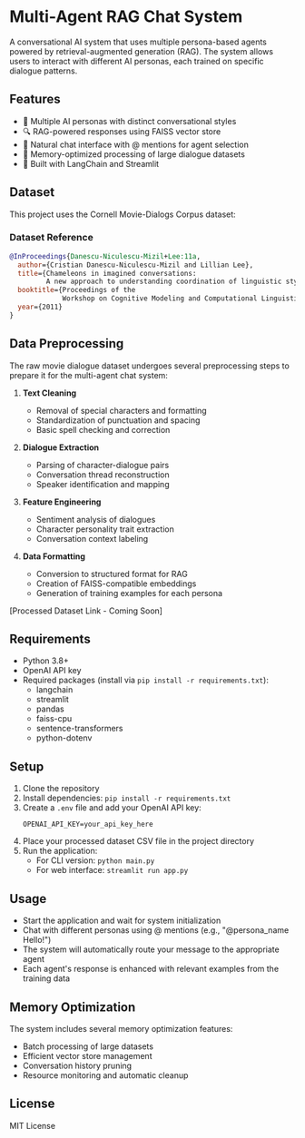 # Multi-Agent RAG Chat System

A conversational AI system that uses multiple persona-based agents powered by retrieval-augmented generation (RAG). The system allows users to interact with different AI personas, each trained on specific dialogue patterns.

## Features

- 🤖 Multiple AI personas with distinct conversational styles
- 🔍 RAG-powered responses using FAISS vector store
- 💬 Natural chat interface with @ mentions for agent selection
- 🧠 Memory-optimized processing of large dialogue datasets
- 🚀 Built with LangChain and Streamlit

## Dataset

This project uses the Cornell Movie-Dialogs Corpus dataset:

### Dataset Reference

```bibtex
@InProceedings{Danescu-Niculescu-Mizil+Lee:11a,
  author={Cristian Danescu-Niculescu-Mizil and Lillian Lee},
  title={Chameleons in imagined conversations:
         A new approach to understanding coordination of linguistic style in dialogs.},
  booktitle={Proceedings of the
             Workshop on Cognitive Modeling and Computational Linguistics, ACL 2011},
  year={2011}
}
```

## Data Preprocessing

The raw movie dialogue dataset undergoes several preprocessing steps to prepare it for the multi-agent chat system:

1. **Text Cleaning**
   - Removal of special characters and formatting
   - Standardization of punctuation and spacing
   - Basic spell checking and correction

2. **Dialogue Extraction**
   - Parsing of character-dialogue pairs
   - Conversation thread reconstruction
   - Speaker identification and mapping

3. **Feature Engineering**
   - Sentiment analysis of dialogues
   - Character personality trait extraction
   - Conversation context labeling

4. **Data Formatting**
   - Conversion to structured format for RAG
   - Creation of FAISS-compatible embeddings
   - Generation of training examples for each persona

[Processed Dataset Link - Coming Soon]

## Requirements

- Python 3.8+
- OpenAI API key
- Required packages (install via `pip install -r requirements.txt`):
  - langchain
  - streamlit
  - pandas
  - faiss-cpu
  - sentence-transformers
  - python-dotenv

## Setup

1. Clone the repository
2. Install dependencies: `pip install -r requirements.txt`
3. Create a `.env` file and add your OpenAI API key:
   ```
   OPENAI_API_KEY=your_api_key_here
   ```
4. Place your processed dataset CSV file in the project directory
5. Run the application:
   - For CLI version: `python main.py`
   - For web interface: `streamlit run app.py`

## Usage

- Start the application and wait for system initialization
- Chat with different personas using @ mentions (e.g., "@persona_name Hello!")
- The system will automatically route your message to the appropriate agent
- Each agent's response is enhanced with relevant examples from the training data

## Memory Optimization

The system includes several memory optimization features:
- Batch processing of large datasets
- Efficient vector store management
- Conversation history pruning
- Resource monitoring and automatic cleanup

## License

MIT License 